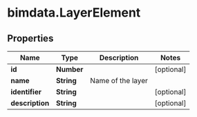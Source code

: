 # bimdata.LayerElement

## Properties

Name | Type | Description | Notes
------------ | ------------- | ------------- | -------------
**id** | **Number** |  | [optional] 
**name** | **String** | Name of the layer | 
**identifier** | **String** |  | [optional] 
**description** | **String** |  | [optional] 



